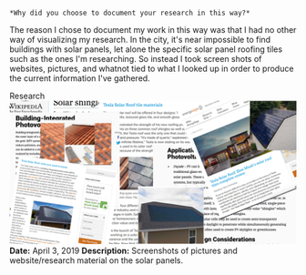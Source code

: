 `*Why did you choose to document your research in this way?*`

The reason I chose to document my work in this way was that I had no other way of visualizing my research. In the city, it's near impossible to find buildings with solar panels, let alone the specific solar panel roofing tiles such as the ones I'm researching. So instead I took screen shots of websites, pictures, and whatnot tied to what I looked up in order to produce the current information I've gathered.

Research
![research pic](research.jpg)
**Date:** April 3, 2019
**Description:** Screenshots of pictures and website/research material on the solar panels.
